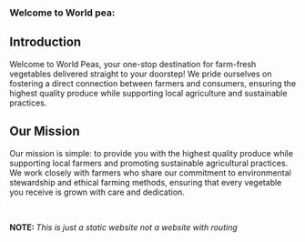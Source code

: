### Welcome to World pea: 

## Introduction
Welcome to World Peas, your one-stop destination for farm-fresh vegetables delivered straight to your doorstep! We pride ourselves on fostering a direct connection between farmers and consumers, ensuring the highest quality produce while supporting local agriculture and sustainable practices.
<br>

## Our Mission
Our mission is simple: to provide you with the highest quality produce while supporting local farmers and promoting sustainable agricultural practices. We work closely with farmers who share our commitment to environmental stewardship and ethical farming methods, ensuring that every vegetable you receive is grown with care and dedication.

<br>

 <b>NOTE: </b><i>This is just a static website not a website with routing</i> 



